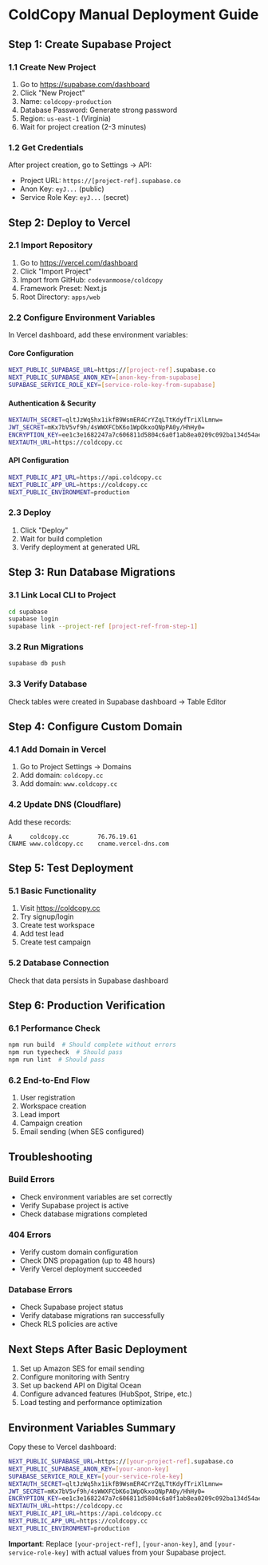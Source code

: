# ColdCopy Manual Deployment Guide

## Step 1: Create Supabase Project

### 1.1 Create New Project
1. Go to https://supabase.com/dashboard
2. Click "New Project"
3. Name: `coldcopy-production`
4. Database Password: Generate strong password
5. Region: `us-east-1` (Virginia)
6. Wait for project creation (2-3 minutes)

### 1.2 Get Credentials
After project creation, go to Settings → API:
- Project URL: `https://[project-ref].supabase.co`
- Anon Key: `eyJ...` (public)
- Service Role Key: `eyJ...` (secret)

## Step 2: Deploy to Vercel

### 2.1 Import Repository
1. Go to https://vercel.com/dashboard
2. Click "Import Project"
3. Import from GitHub: `codevanmoose/coldcopy`
4. Framework Preset: Next.js
5. Root Directory: `apps/web`

### 2.2 Configure Environment Variables
In Vercel dashboard, add these environment variables:

#### Core Configuration
```bash
NEXT_PUBLIC_SUPABASE_URL=https://[project-ref].supabase.co
NEXT_PUBLIC_SUPABASE_ANON_KEY=[anon-key-from-supabase]
SUPABASE_SERVICE_ROLE_KEY=[service-role-key-from-supabase]
```

#### Authentication & Security
```bash
NEXTAUTH_SECRET=qltJzWq5hx1ikfB9WsmER4CrYZqLTtKdyfTriXlLmnw=
JWT_SECRET=mKx7bV5vf9h/4sWWXFCbK6o1WpOkxoQNpPA0y/HhHy0=
ENCRYPTION_KEY=ee1c3e1682247a7c606811d5804c6a0f1ab8ea0209c092ba134d54aedb24863c
NEXTAUTH_URL=https://coldcopy.cc
```

#### API Configuration
```bash
NEXT_PUBLIC_API_URL=https://api.coldcopy.cc
NEXT_PUBLIC_APP_URL=https://coldcopy.cc
NEXT_PUBLIC_ENVIRONMENT=production
```

### 2.3 Deploy
1. Click "Deploy"
2. Wait for build completion
3. Verify deployment at generated URL

## Step 3: Run Database Migrations

### 3.1 Link Local CLI to Project
```bash
cd supabase
supabase login
supabase link --project-ref [project-ref-from-step-1]
```

### 3.2 Run Migrations
```bash
supabase db push
```

### 3.3 Verify Database
Check tables were created in Supabase dashboard → Table Editor

## Step 4: Configure Custom Domain

### 4.1 Add Domain in Vercel
1. Go to Project Settings → Domains
2. Add domain: `coldcopy.cc`
3. Add domain: `www.coldcopy.cc`

### 4.2 Update DNS (Cloudflare)
Add these records:
```
A     coldcopy.cc        76.76.19.61
CNAME www.coldcopy.cc    cname.vercel-dns.com
```

## Step 5: Test Deployment

### 5.1 Basic Functionality
1. Visit https://coldcopy.cc
2. Try signup/login
3. Create test workspace
4. Add test lead
5. Create test campaign

### 5.2 Database Connection
Check that data persists in Supabase dashboard

## Step 6: Production Verification

### 6.1 Performance Check
```bash
npm run build  # Should complete without errors
npm run typecheck  # Should pass
npm run lint  # Should pass
```

### 6.2 End-to-End Flow
1. User registration
2. Workspace creation
3. Lead import
4. Campaign creation
5. Email sending (when SES configured)

## Troubleshooting

### Build Errors
- Check environment variables are set correctly
- Verify Supabase project is active
- Check database migrations completed

### 404 Errors
- Verify custom domain configuration
- Check DNS propagation (up to 48 hours)
- Verify Vercel deployment succeeded

### Database Errors
- Check Supabase project status
- Verify database migrations ran successfully
- Check RLS policies are active

## Next Steps After Basic Deployment

1. Set up Amazon SES for email sending
2. Configure monitoring with Sentry
3. Set up backend API on Digital Ocean
4. Configure advanced features (HubSpot, Stripe, etc.)
5. Load testing and performance optimization

## Environment Variables Summary

Copy these to Vercel dashboard:

```bash
NEXT_PUBLIC_SUPABASE_URL=https://[your-project-ref].supabase.co
NEXT_PUBLIC_SUPABASE_ANON_KEY=[your-anon-key]
SUPABASE_SERVICE_ROLE_KEY=[your-service-role-key]
NEXTAUTH_SECRET=qltJzWq5hx1ikfB9WsmER4CrYZqLTtKdyfTriXlLmnw=
JWT_SECRET=mKx7bV5vf9h/4sWWXFCbK6o1WpOkxoQNpPA0y/HhHy0=
ENCRYPTION_KEY=ee1c3e1682247a7c606811d5804c6a0f1ab8ea0209c092ba134d54aedb24863c
NEXTAUTH_URL=https://coldcopy.cc
NEXT_PUBLIC_API_URL=https://api.coldcopy.cc
NEXT_PUBLIC_APP_URL=https://coldcopy.cc
NEXT_PUBLIC_ENVIRONMENT=production
```

**Important**: Replace `[your-project-ref]`, `[your-anon-key]`, and `[your-service-role-key]` with actual values from your Supabase project.